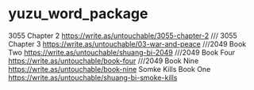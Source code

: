 # yuzu_word_package
3055 Chapter 2 
https://write.as/untouchable/3055-chapter-2
///
3055 Chapter 3
https://write.as/untouchable/03-war-and-peace
///2049 Book Two 
https://write.as/untouchable/shuang-bi-2049
///2049 Book Four 
https://write.as/untouchable/book-four
///2049 Book Nine 
https://write.as/untouchable/book-nine
Somke Kills Book One
https://write.as/untouchable/shuang-bi-smoke-kills
